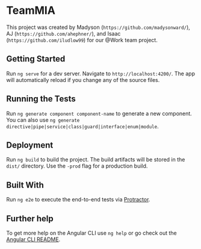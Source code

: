 # TeamMIA

This project was created by Madyson (`https://github.com/madysonward/`), AJ (`https://github.com/ahephner/`), and Isaac (`https://github.com/iludlow99`) for our @Work team project.

## Getting Started

Run `ng serve` for a dev server. Navigate to `http://localhost:4200/`. The app will automatically reload if you change any of the source files.

## Running the Tests

Run `ng generate component component-name` to generate a new component. You can also use `ng generate directive|pipe|service|class|guard|interface|enum|module`.

## Deployment

Run `ng build` to build the project. The build artifacts will be stored in the `dist/` directory. Use the `-prod` flag for a production build.

## Built With

Run `ng e2e` to execute the end-to-end tests via [Protractor](http://www.protractortest.org/).

## Further help

To get more help on the Angular CLI use `ng help` or go check out the [Angular CLI README](https://github.com/angular/angular-cli/blob/master/README.md).

